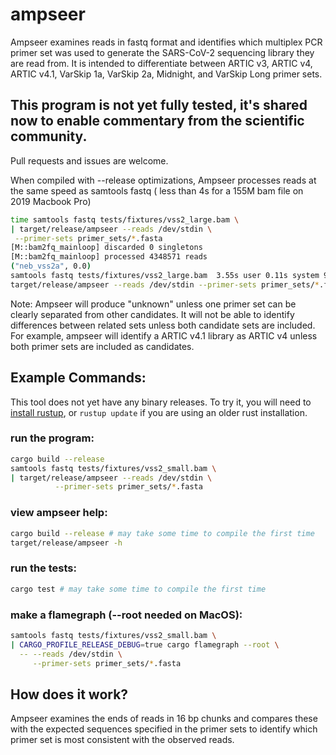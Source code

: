 # ampseer
Ampseer examines reads in fastq format and identifies which multiplex PCR primer set was used to generate the SARS-CoV-2 sequencing library they are read from. 
It is intended to differentiate between ARTIC v3, ARTIC v4, ARTIC v4.1, VarSkip 1a, VarSkip 2a, Midnight, and VarSkip Long primer sets.
## This program is not yet fully tested, it's shared now to enable commentary from the scientific community.

Pull requests and issues are welcome.

When compiled with --release optimizations, Ampseer processes reads at the same speed as samtools fastq ( less than 4s for a 155M bam file on 2019 Macbook Pro)

```sh
time samtools fastq tests/fixtures/vss2_large.bam \
| target/release/ampseer --reads /dev/stdin \
 --primer-sets primer_sets/*.fasta
[M::bam2fq_mainloop] discarded 0 singletons
[M::bam2fq_mainloop] processed 4348571 reads
("neb_vss2a", 0.0)
samtools fastq tests/fixtures/vss2_large.bam  3.55s user 0.11s system 99% cpu 3.662 total
target/release/ampseer --reads /dev/stdin --primer-sets primer_sets/*.fasta  3.40s user 0.09s system 95% cpu 3.661 total
```

Note: Ampseer will produce "unknown" unless one primer set can be clearly separated from other candidates. It will not be able to identify differences between related sets unless both candidate sets are included. For example, ampseer will identify a ARTIC v4.1 library as ARTIC v4 unless both primer sets are included as candidates.

## Example Commands:
This tool does not yet have any binary releases. To try it, you will need to [install rustup](https://www.rust-lang.org/tools/install), or `rustup update` if you are using an older rust installation.

### run the program: 
```sh
cargo build --release
samtools fastq tests/fixtures/vss2_small.bam \
| target/release/ampseer --reads /dev/stdin \
          --primer-sets primer_sets/*.fasta
```
### view ampseer help:
```sh
cargo build --release # may take some time to compile the first time
target/release/ampseer -h
```

### run the tests:
```sh
cargo test # may take some time to compile the first time
```

### make a flamegraph (--root needed on MacOS):
```sh
samtools fastq tests/fixtures/vss2_small.bam \
| CARGO_PROFILE_RELEASE_DEBUG=true cargo flamegraph --root \
  -- --reads /dev/stdin \
     --primer-sets primer_sets/*.fasta
```

## How does it work?
Ampseer examines the ends of reads in 16 bp chunks and compares these with the expected sequences specified in the primer sets to identify which primer set is most consistent with the observed reads.

